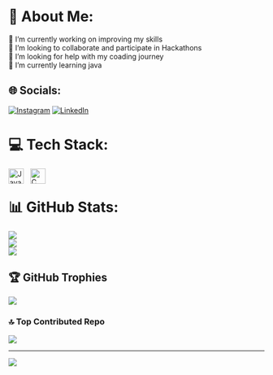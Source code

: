 # 💫 About Me:
🔭 I’m currently working on improving my skills<br>👯 I’m looking to collaborate and participate in Hackathons<br>🤝 I’m looking for help with my coading journey<br>🌱 I’m currently learning java 


## 🌐 Socials:
 [![Instagram](https://img.shields.io/badge/Instagram-%23E4405F.svg?logo=Instagram&logoColor=white)](https://www.instagram.com/bhuvan.ravi75/) [![LinkedIn](https://img.shields.io/badge/LinkedIn-%230077B5.svg?logo=linkedin&logoColor=white)](https://www.linkedin.com/in/bhuvan-r-78430529a/) 

# 💻 Tech Stack:
<img align="left" alt="Java" width="30px" style="padding-right:10px;" src="https://cdn.jsdelivr.net/gh/devicons/devicon/icons/java/java-original.svg"/>  
<img align="left" alt="C" width="30px" style="padding-right:10px;" src="https://cdn.jsdelivr.net/gh/devicons/devicon/icons/c/c-original.svg"/> 
<br/>

# 📊 GitHub Stats:
![](https://github-readme-stats.vercel.app/api?username=BhuvanR75&theme=tokyonight&hide_border=false&include_all_commits=true&count_private=true)<br/>
![](https://github-readme-streak-stats.herokuapp.com/?user=BhuvanR75&theme=tokyonight&hide_border=false)<br/>
![](https://github-readme-stats.vercel.app/api/top-langs/?username=BhuvanR75&theme=tokyonight&hide_border=false&include_all_commits=true&count_private=true&layout=compact)

## 🏆 GitHub Trophies
![](https://github-profile-trophy.vercel.app/?username=BhuvanR75&theme=radical&no-frame=false&no-bg=false&margin-w=4)

### 🔝 Top Contributed Repo
![](https://github-contributor-stats.vercel.app/api?username=BhuvanR75&limit=5&theme=dark&combine_all_yearly_contributions=true)

---
[![](https://visitcount.itsvg.in/api?id=BhuvanR75&icon=10&color=1)](https://visitcount.itsvg.in)

<!-- Proudly created with GPRM ( https://gprm.itsvg.in ) -->
